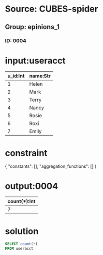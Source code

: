 # Source: CUBES-spider
## Group: epinions_1
### ID: 0004

# input:useracct

| u_id:Int | name:Str |
|---|---|
| 1 | Helen |
| 2 | Mark |
| 3 | Terry |
| 4 | Nancy |
| 5 | Rosie |
| 6 | Roxi |
| 7 | Emily |

# constraint

{
  "constants": [],
  "aggregation_functions": []
}

# output:0004

| count(*):Int |
|---|
| 7 |

# solution

```sql
SELECT count(*)
FROM useracct
```
